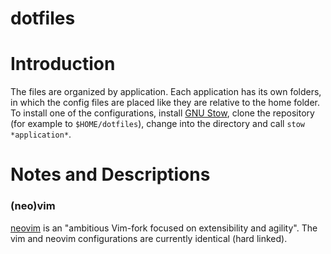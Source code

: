 dotfiles
===============

# Introduction
The files are organized by application. Each application has its own folders, in which the config files are placed like they are relative to the home folder.  
To install one of the configurations, install [GNU Stow][1], clone the repository (for example to `$HOME/dotfiles`), change into the directory and call `stow *application*`.  

# Notes and Descriptions

### (neo)vim
[neovim][2] is an "ambitious Vim-fork focused on extensibility and agility".
The vim and neovim configurations are currently identical (hard linked).

[1]: https://www.gnu.org/software/stow
[2]: https://github.com/neovim/neovim
